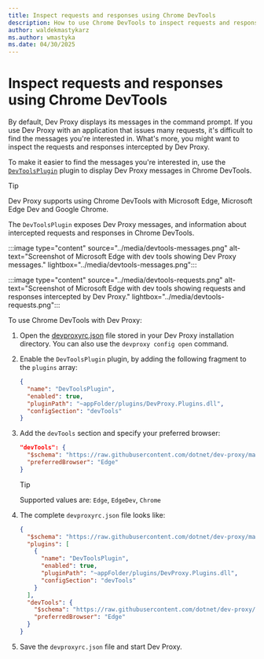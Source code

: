 ```yaml
---
title: Inspect requests and responses using Chrome DevTools
description: How to use Chrome DevTools to inspect requests and responses intercepted by Dev Proxy
author: waldekmastykarz
ms.author: wmastyka
ms.date: 04/30/2025
---
```


# Inspect requests and responses using Chrome DevTools

By default, Dev Proxy displays its messages in the command prompt. If you use Dev Proxy with an application that issues many requests, it's difficult to find the messages you're interested in. What's more, you might want to inspect the requests and responses intercepted by Dev Proxy.

To make it easier to find the messages you're interested in, use the [`DevToolsPlugin`](../technical-reference/devtoolsplugin.md) plugin to display Dev Proxy messages in Chrome DevTools.

> [!TIP]
> Dev Proxy supports using Chrome DevTools with Microsoft Edge, Microsoft Edge Dev and Google Chrome.

The `DevToolsPlugin` exposes Dev Proxy messages, and information about intercepted requests and responses in Chrome DevTools.

:::image type="content" source="../media/devtools-messages.png" alt-text="Screenshot of Microsoft Edge with dev tools showing Dev Proxy messages." lightbox="../media/devtools-messages.png":::

:::image type="content" source="../media/devtools-requests.png" alt-text="Screenshot of Microsoft Edge with dev tools showing requests and responses intercepted by Dev Proxy." lightbox="../media/devtools-requests.png":::

To use Chrome DevTools with Dev Proxy:

1. Open the [devproxyrc.json](../technical-reference/devproxyrc.md) file stored in your Dev Proxy installation directory. You can also use the `devproxy config open` command.
1. Enable the `DevToolsPlugin` plugin, by adding the following fragment to the `plugins` array:

    ```json
    {
      "name": "DevToolsPlugin",
      "enabled": true,
      "pluginPath": "~appFolder/plugins/DevProxy.Plugins.dll",
      "configSection": "devTools"
    }
    ```

1. Add the `devTools` section and specify your preferred browser:

    ```json
    "devTools": {
      "$schema": "https://raw.githubusercontent.com/dotnet/dev-proxy/main/schemas/v0.29.2/devtoolsplugin.schema.json",
      "preferredBrowser": "Edge"
    }
    ```

    > [!TIP]
    > Supported values are: `Edge`, `EdgeDev`, `Chrome`

1. The complete `devproxyrc.json` file looks like:

    ```json
    {
      "$schema": "https://raw.githubusercontent.com/dotnet/dev-proxy/main/schemas/v0.29.2/rc.schema.json",
      "plugins": [
        {
          "name": "DevToolsPlugin",
          "enabled": true,
          "pluginPath": "~appFolder/plugins/DevProxy.Plugins.dll",
          "configSection": "devTools"
        }
      ],
      "devTools": {
        "$schema": "https://raw.githubusercontent.com/dotnet/dev-proxy/main/schemas/v0.29.2/devtoolsplugin.schema.json",
        "preferredBrowser": "Edge"
      }
    }
    ```

1. Save the `devproxyrc.json` file and start Dev Proxy.
